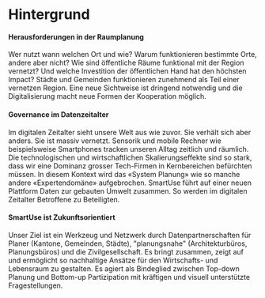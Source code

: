 # Hintergrund

#### Herausforderungen in der Raumplanung

Wer nutzt wann welchen Ort und wie? Warum funktionieren bestimmte Orte, andere aber nicht? Wie sind öffentliche Räume funktional mit der Region vernetzt? Und welche Investition der öffentlichen Hand hat den höchsten Impact? Städte und Gemeinden funktionieren zunehmend als Teil einer vernetzen Region. Eine neue Sichtweise ist dringend notwendig und die Digitalisierung macht neue Formen der Kooperation möglich.

#### Governance im Datenzeitalter

Im digitalen Zeitalter sieht unsere Welt aus wie zuvor. Sie verhält sich aber anders. Sie ist massiv vernetzt. Sensorik und mobile Rechner wie beispielsweise Smartphones tracken unseren Alltag zeitlich und räumlich. Die technologischen und wirtschaftlichen Skalierungseffekte sind so stark, dass wir eine Dominanz grosser Tech-Firmen in Kernbereichen befürchten müssen. In diesem Kontext wird das «System Planung» wie so manche andere «Expertendomäne» aufgebrochen. SmartUse führt auf einer neuen Plattform Daten zur gebauten Umwelt zusammen. So werden im digitalen Zeitalter Betroffene zu Beteiligten.

#### SmartUse ist Zukunftsorientiert

Unser Ziel ist ein Werkzeug und Netzwerk durch Datenpartnerschaften für Planer (Kantone, Gemeinden, Städte), "planungsnahe" (Architekturbüros, Planungsbüros) und die Zivilgesellschaft. Es bringt zusammen, zeigt auf und ermöglicht so nachhaltige Ansätze für den Wirtschafts- und Lebensraum zu gestalten. Es agiert als Bindeglied zwischen Top-down Planung und Bottom-up Partizipation mit kräftigen und visuell unterstützte Fragestellungen.
